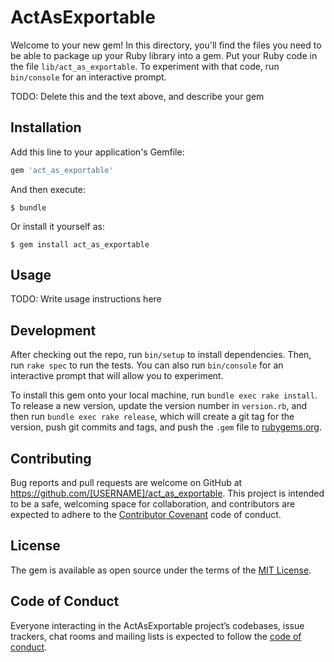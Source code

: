 # ActAsExportable

Welcome to your new gem! In this directory, you'll find the files you need to be able to package up your Ruby library into a gem. Put your Ruby code in the file `lib/act_as_exportable`. To experiment with that code, run `bin/console` for an interactive prompt.

TODO: Delete this and the text above, and describe your gem

## Installation

Add this line to your application's Gemfile:

```ruby
gem 'act_as_exportable'
```

And then execute:

    $ bundle

Or install it yourself as:

    $ gem install act_as_exportable

## Usage

TODO: Write usage instructions here

## Development

After checking out the repo, run `bin/setup` to install dependencies. Then, run `rake spec` to run the tests. You can also run `bin/console` for an interactive prompt that will allow you to experiment.

To install this gem onto your local machine, run `bundle exec rake install`. To release a new version, update the version number in `version.rb`, and then run `bundle exec rake release`, which will create a git tag for the version, push git commits and tags, and push the `.gem` file to [rubygems.org](https://rubygems.org).

## Contributing

Bug reports and pull requests are welcome on GitHub at https://github.com/[USERNAME]/act_as_exportable. This project is intended to be a safe, welcoming space for collaboration, and contributors are expected to adhere to the [Contributor Covenant](http://contributor-covenant.org) code of conduct.

## License

The gem is available as open source under the terms of the [MIT License](https://opensource.org/licenses/MIT).

## Code of Conduct

Everyone interacting in the ActAsExportable project’s codebases, issue trackers, chat rooms and mailing lists is expected to follow the [code of conduct](https://github.com/[USERNAME]/act_as_exportable/blob/master/CODE_OF_CONDUCT.md).
